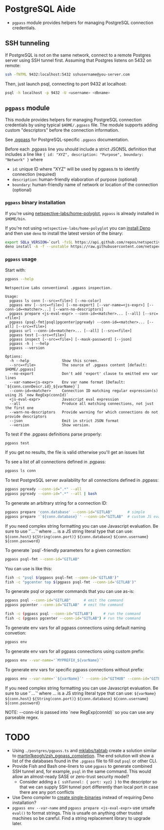 # PostgreSQL Aide

- `pgpass` module provides helpers for managing PostgreSQL connection
  credentials.

## SSH tunneling

If PostgreSQL is not on the same network, connect to a remote Postgres server
using SSH tunnel first. Assuming that Postgres listens on 5432 on remote:

```bash
ssh -fNTML 9432:localhost:5432 sshusername@you-server.com
```

Then, just launch psql, connecting to port 9432 at localhost:

```bash
psql -h localhost -p 9432 -U <username> <dbname>
```

## `pgpass` module

This module provides helpers for managing PostgreSQL connection credentials by
using typical `$HOME/.pgpass` file. The module supports adding custom
"descriptors" before the connection information.

See [.pgpass](https://www.postgresql.org/docs/current/libpq-pgpass.html) for
PostgreSQL-specific `.pgpass` documentation.

Before each .pgpass line you should include a strict JSON5L definition that
includes a line like
`{ id: "XYZ", description: "Purpose", boundary: "Network" }` where

- `id`: unique ID where "XYZ" will be used by pgpass.ts to identify connection
  (required)
- `description`: human-friendly elaboration of purpose (optional)
- `boundary`: human-friendly name of network or location of the connection
  (optional)

### `pgpass` binary installation

If you're using
[netspective-labs/home-polyglot](https://github.com/netspective-labs/home-polyglot),
`pgpass` is already installed in `$HOME/bin`.

If you're not using `netspective-labs/home-polyglot` you can
[install Deno](https://deno.land/manual@v1.30.0/getting_started/installation)
and then use `deno` to install the latest version of the binary:

```bash
export SQLa_VERSION=`curl -fsSL https://api.github.com/repos/netspective-labs/sql-aide/tags | jq '.[0].name' -r`
deno install -A -f --unstable https://raw.githubusercontent.com/netspective-labs/sql-aide/${SQLa_VERSION}/lib/postgres/pgpass.ts
```

### `pgpass` usage

Start with:

```bash
pgpass --help
```

```
Netspective Labs conventional .pgpass inspection.

Usage:
  pgpass ls conn [--src=<file>] [--no-color]
  pgpass env [--src=<file>] [--no-export] [--var-name=<js-expr>] [--conn-id=<matcher>...] [--warn-no-descriptors]
  pgpass prepare <js-eval-expr> --conn-id=<matcher>... [--all] [--src=<file>]
  pgpass (psql-fmt|psql|pgcenter|pgready) --conn-id=<matcher>... [--all] [--src=<file>]
  pgpass url --conn-id=<matcher>... [--all] [--src=<file>]
  pgpass test [--src=<file>]
  pgpass inspect [--src=<file>] [--mask-password] [--json]
  pgpass -h | --help
  pgpass --version

Options:
  -h --help               Show this screen.
  --src=<file>            The source of .pgpass content [default: $HOME/.pgpass]
  --no-export             Don't add 'export' clause to emitted env var lines
  --var-name=<js-expr>    Env var name format [Default: `${conn.connDescr.id}_${varName}`]
  --conn-id=<matcher>     Connection ID matching regular expression(s) using JS `new RegExp(connId)`
  <js-eval-expr>          Javascript eval expression
  --all                   Produce all matching connections, not just the first one
  --warn-no-descriptors   Provide warning for which connections do not provide descriptors
  --json                  Emit in strict JSON format
  --version               Show version.
```

To test if the .pgpass definitions parse properly:

```bash
pgpass test
```

If you get no results, the file is valid otherwise you'll get an issues list

To see a list of all connections defined in .pgpass:

```bash
pgpass ls conn
```

To test PostgreSQL server availability for all connections defined in .pgpass:

```bash
pgpass pgready --conn-id=".*" --all
pgpass pgready --conn-id=".*" --all | bash
```

To generate an arbitrary string for a connection ID:

```bash
pgpass prepare 'conn.database' --conn-id="GITLAB"       # simple
pgpass prepare '`${conn.database}`' --conn-id="GITLAB"  # custom JS eval-expr
```

If you need complex string formatting you can use Javascript evaluation. Be sure
to use '\`...\`' where ... is a JS string literal type that can use:
`${conn.host}` `${String(conn.port)}` `${conn.database}` `${conn.username}`
`${conn.password}`

To generate \`psql\`-friendly parameters for a given connection:

```bash
pgpass psql-fmt --conn-id="GITLAB"
```

You can use is like this:

```bash
fish -c "psql $(pgpass psql-fmt --conn-id='GITLAB')"
fish -c "pgcenter top $(pgpass psql-fmt --conn-id='GITLAB')"
```

To generate psql or pgcenter commands that you can use as-is:

```bash
pgpass psql --conn-id="GITLAB"      # emit the command
pgpass pgcenter --conn-id="GITLAB"  # emit the command

fish -c (pgpass psql --conn-id="GITLAB")     # run the command
fish -c (pgpass pgcenter --conn-id="GITLAB") # run the command
```

To generate env vars for all pgpass connections using default naming convetion:

```bash
pgpass env
```

To generate env vars for all pgpass connections using custom prefix:

```bash
pgpass env --var-name='`MYPREFIX_${varName}`'
```

To generate env vars for specific pgpass connections without prefix:

```bash
pgpass env --var-name='`${varName}`' --conn-id="GITHUB" --conn-id="GITLAB"
```

If you need complex string formatting you can use Javascript evaluation. Be sure
to use '\`...\`' where ... is a JS string literal type that can use:
`${varName}` `${conn.host}` `${String(conn.port)}` `${conn.database}`
`${conn.username}` `${conn.password}`

NOTE: --conn-id is passed into \`new RegExp(connId)\` so you can use any
parseable regex.

# TODO

- Using `./postgres/pgpass.ts` and
  [mklabs/tabtab](https://github.com/mklabs/tabtab) create a solution similar to
  [martin1keogh/zsh_pgpass_completion](https://github.com/martin1keogh/zsh_pgpass_completion).
  The end solution will show a list of the databases found in the `.pgpass` file
  to fill out `psql` or other CLI.
- Provide Fish and Bash one-liners to use `pgpass` to generate combined SSH
  tunnel and, for example, `psql` in the same command. This would allow an
  almost-ready SASE or zero-trust security model?
  - Consider adding a `{ sshTunnel: { port: xyz} }` to the descriptor so that we
    can supply SSH tunnel port differently than local port in case there are any
    port conflicts
- Use Deno compiler to
  [create single-binaries](https://deno.land/manual@v1.30.0/tools/compiler#compiling-executables)
  instead of requiring Deno installation?
- `pgpass env --var-name` and `pgpass prepare <js-eval-expr>` use unsafe
  `eval()` to format strings. This is unsafe on anything other trusted machines
  so be careful. Find a string replacement library to upgrade later.
